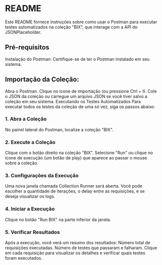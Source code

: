 # README 
Este README fornece instruções sobre como usar o Postman para executar testes automatizados na coleção "BIX", que interage com a API do JSONPlaceholder.


## Pré-requisitos
Instalação do Postman: Certifique-se de ter o Postman instalado em seu sistema.


## Importação da Coleção:
Abra o Postman.
Clique no ícone de importação (ou pressione Ctrl + I).
Cole o JSON da coleção ou carregue um arquivo JSON se você tiver salvo a coleção em seu sistema.
Executando os Testes Automatizados
Para executar todos os testes da coleção de uma só vez, siga os passos abaixo:


### 1. Abra a Coleção
No painel lateral do Postman, localize a coleção "BIX".

### 2. Execute a Coleção
Clique com o botão direito na coleção "BIX".
Selecione "Run" ou clique no ícone de execução (um botão de play) que aparece ao passar o mouse sobre a coleção.

### 3. Configurações da Execução
Uma nova janela chamada Collection Runner será aberta.
Você pode escolher a quantidade de iterações, o delay entre as requisições, e se deseja visualizar os logs.

### 4. Iniciar a Execução
Clique no botão "Run BIX" na parte inferior da janela.

### 5. Verificar Resultados
Após a execução, você verá um resumo dos resultados:
Número total de requisições executadas.
Número de testes que passaram e falharam.
Clique em cada requisição para visualizar os detalhes e verificar quais testes foram executados.